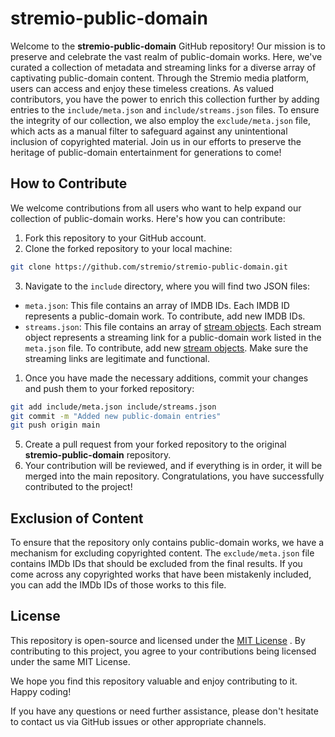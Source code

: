 # stremio-public-domain

Welcome to the **stremio-public-domain**  GitHub repository! Our mission is to preserve and celebrate the vast realm of public-domain works. Here, we've curated a collection of metadata and streaming links for a diverse array of captivating public-domain content. Through the Stremio media platform, users can access and enjoy these timeless creations. As valued contributors, you have the power to enrich this collection further by adding entries to the `include/meta.json` and `include/streams.json` files. To ensure the integrity of our collection, we also employ the `exclude/meta.json` file, which acts as a manual filter to safeguard against any unintentional inclusion of copyrighted material. Join us in our efforts to preserve the heritage of public-domain entertainment for generations to come!

## How to Contribute

We welcome contributions from all users who want to help expand our collection of public-domain works. Here's how you can contribute: 
1. Fork this repository to your GitHub account. 
2. Clone the forked repository to your local machine:

```bash
git clone https://github.com/stremio/stremio-public-domain.git
``` 

3. Navigate to the `include` directory, where you will find two JSON files: 
- `meta.json`: This file contains an array of IMDB IDs. Each IMDB ID represents a public-domain work. To contribute, add new IMDB IDs. 
- `streams.json`: This file contains an array of [stream objects](https://github.com/Stremio/stremio-addon-sdk/blob/master/docs/api/responses/stream.md). Each stream object represents a streaming link for a public-domain work listed in the `meta.json` file. To contribute, add new [stream objects](https://github.com/Stremio/stremio-addon-sdk/blob/master/docs/api/responses/stream.md). Make sure the streaming links are legitimate and functional. 
1. Once you have made the necessary additions, commit your changes and push them to your forked repository:

```bash
git add include/meta.json include/streams.json
git commit -m "Added new public-domain entries"
git push origin main
``` 

5. Create a pull request from your forked repository to the original **stremio-public-domain**  repository. 
6. Your contribution will be reviewed, and if everything is in order, it will be merged into the main repository. Congratulations, you have successfully contributed to the project!

## Exclusion of Content

To ensure that the repository only contains public-domain works, we have a mechanism for excluding copyrighted content. The `exclude/meta.json` file contains IMDb IDs that should be excluded from the final results. If you come across any copyrighted works that have been mistakenly included, you can add the IMDb IDs of those works to this file.

## License

This repository is open-source and licensed under the [MIT License](/LICENSE) . By contributing to this project, you agree to your contributions being licensed under the same MIT License.

We hope you find this repository valuable and enjoy contributing to it. Happy coding!

If you have any questions or need further assistance, please don't hesitate to contact us via GitHub issues or other appropriate channels.